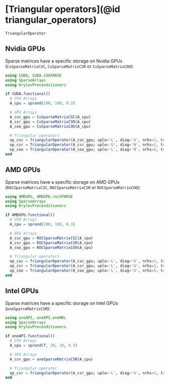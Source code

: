 # [Triangular operators](@id triangular_operators)

```@docs
TriangularOperator
```

## Nvidia GPUs

Sparse matrices have a specific storage on Nvidia GPUs (`CuSparseMatrixCSC`, `CuSparseMatrixCSR` or `CuSparseMatrixCOO`):

```julia
using CUDA, CUDA.CUSPARSE
using SparseArrays
using KrylovPreconditioners

if CUDA.functional()
  # CPU Arrays
  A_cpu = sprand(100, 100, 0.3)

  # GPU Arrays
  A_csc_gpu = CuSparseMatrixCSC(A_cpu)
  A_csr_gpu = CuSparseMatrixCSR(A_cpu)
  A_coo_gpu = CuSparseMatrixCOO(A_cpu)

  # Triangular operators
  op_csc = TriangularOperator(A_csc_gpu; uplo='L', diag='U', nrhs=1, transa='N')
  op_csr = TriangularOperator(A_csr_gpu; uplo='U', diag='N', nrhs=1, transa='T')
  op_coo = TriangularOperator(A_coo_gpu; uplo='L', diag='N', nrhs=5, transa='N')
end
```

## AMD GPUs

Sparse matrices have a specific storage on AMD GPUs (`ROCSparseMatrixCSC`, `ROCSparseMatrixCSR` or `ROCSparseMatrixCOO`):

```julia
using AMDGPU, AMDGPU.rocSPARSE
using SparseArrays
using KrylovPreconditioners

if AMDGPU.functional()
  # CPU Arrays
  A_cpu = sprand(200, 100, 0.3)

  # GPU Arrays
  A_csc_gpu = ROCSparseMatrixCSC(A_cpu)
  A_csr_gpu = ROCSparseMatrixCSR(A_cpu)
  A_coo_gpu = ROCSparseMatrixCOO(A_cpu)

  # Triangular operators
  op_csc = TriangularOperator(A_csc_gpu; uplo='L', diag='U', nrhs=1, transa='N')
  op_csr = TriangularOperator(A_csr_gpu; uplo='L', diag='U', nrhs=1, transa='T')
  op_coo = TriangularOperator(A_coo_gpu; uplo='L', diag='U', nrhs=5, transa='N')
end
```

## Intel GPUs

Sparse matrices have a specific storage on Intel GPUs (`oneSparseMatrixCSR`):

```julia
using oneAPI, oneAPI.oneMKL
using SparseArrays
using KrylovPreconditioners

if oneAPI.functional()
  # CPU Arrays
  A_cpu = sprand(T, 20, 10, 0.3)

  # GPU Arrays
  A_csr_gpu = oneSparseMatrixCSR(A_cpu)

  # Triangular operator
  op_csr = TriangularOperator(A_csr_gpu; uplo='L', diag='U', nrhs=1, transa='N')
end
```
